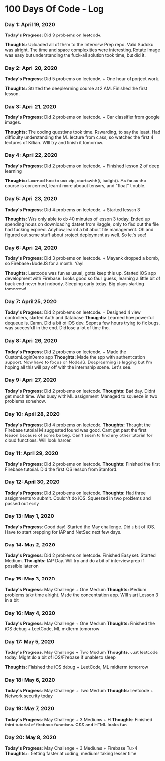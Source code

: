 # 100 Days Of Code - Log

### Day 1: April 19, 2020


**Today's Progress**: Did 3 problems on leetcode.

**Thoughts:** Uploaded all of them to the Interview Prep repo. Valid Sudoku was alright. The time and space complexities were interesting. Rotate Image was easy but understanding the fuck-all solution took time, but did it. 

### Day 2: April 20, 2020


**Today's Progress**: Did 5 problems on leetcode. + One hour of porject work.

**Thoughts:** Started the deeplearning course at 2 AM. Finished the first lesson. 

### Day 3: April 21, 2020


**Today's Progress**: Did 2 problems on leetcode. + Car classifier from google images.

**Thoughts:** The coding questions took time. Rewarding, to say the least. Had difficulty understanding the ML lecture from class, so watched the first 4 lectures of Killian. WIll try and finish it tomorrow. 


### Day 4: April 22, 2020


**Today's Progress**: Did 2 problems on leetcode. + Finished lesson 2 of deep learning

**Thoughts:** Learned hoe to use zip, startswith(), isdigit(). As far as the course is concerned, learnt more abouut tensors, and "float" trouble. 


### Day 5: April 23, 2020


**Today's Progress**: Did 4 problems on leetcode. + Started lesson 3

**Thoughts:**  Was only able to do 40 minutes of lesson 3 today. Ended up spending hours on downloading datset from Kaggle, only to find out the file had fucking expired. Anyhow, learnt a bit about file management. Oh and figured out some stuff about project deployment as well. So let's see!


### Day 6: April 24, 2020


**Today's Progress**: Did 3 problems on leetcode. + Mayank dropped a bomb, so Firebase+NodeJS for a month. Yay!

**Thoughts:** Leetcode was fun as usual, gotta keep this up. Started iOS app development with Firebase. Looks good so far. I guess, learning a little bit of back end never hurt nobody. Sleeping early today. Big plays starting tomorrow!

### Day 7: April 25, 2020

**Today's Progress**: Did 2 problems on leetcode. + Designed 4 view controllers, started Auth and Database
**Thoughts:** Learned how powerful dequeue is. Damn. Did a bit of iOS dev. Sepnt a few hours trying to fix bugs. was succesfull in the end. Did lose a lot of time tho.


### Day 8: April 26, 2020

**Today's Progress**: Did 2 problems on leetcode. + Made the CustomLoginDemo app
**Thoughts:** Made the app with authentication support. Now have to focus on NodeJS. Deep learning is lagging but I'm hoping all this will pay off with the internship scene. Let's see.

### Day 9: April 27, 2020

**Today's Progress**: Did 2 problems on leetcode.
**Thoughts:** Bad day. Didnt get much time. Was busy with ML assignment. Managed to squeeze in two problems somehow.


### Day 10: April 28, 2020

**Today's Progress**: Did 4 problems on leetcode.
**Thoughts:** Thought the Firebase tutorial M suggested found was good. Cant get past the first lesson because of some bs bug. Can't seem to find any other tutorial for cloud functions. Will look harder.

### Day 11: April 29, 2020

**Today's Progress**: Did 2 problems on leetcode.
**Thoughts:** Finished the first Firebase tutorial. Did the first iOS lesson from Stanford.

### Day 12: April 30, 2020

**Today's Progress**: Did 2 problems on leetcode.
**Thoughts:** Had three assignments to submit. Couldn't do iOS. Squeezed in two problems and passed out early


### Day 13: May 1, 2020

**Today's Progress**: Good day!. Started the May challenge. Did a bit of iOS. Have to start prepping for IAP and NetSec next few days.


### Day 14: May 2, 2020

**Today's Progress**: Did 2 problems on leetcode. Finished Easy set. Started Medium.
**Thoughts:** IAP Day. Will try and do a bit of interview prep if possible later on

### Day 15: May 3, 2020

**Today's Progress**: May Challenge + One Medium
**Thoughts:** Medium problems take time alright. Made the concentration app. WIll start Lesson 3 in a bit


### Day 16: May 4, 2020

**Today's Progress**: May Challenge + One Medium
**Thoughts:** Finished the iOS debug + LeetCode, ML midterm tomorrow

### Day 17: May 5, 2020

**Today's Progress**: May Challenge + Two Medium
**Thoughts:** Just leetcode today. Might do a bit of iOS/Firebase if unable to sleep

 **Thoughts:** Finished the iOS debug + LeetCode, ML midterm tomorrow

### Day 18: May 6, 2020

**Today's Progress**: May Challenge + Two Medium
**Thoughts:** Leetcode + Network security today

### Day 19: May 7, 2020

**Today's Progress**: May Challenge + 3 Mediums + H
**Thoughts:** Finished third tutorial of firebase functions. CSS and HTML looks fun


### Day 20: May 8, 2020

**Today's Progress**: May Challenge + 3 Mediums + Firebase Tut-4
**Thoughts:** : Getting faster at coding, mediums taking lesser time





